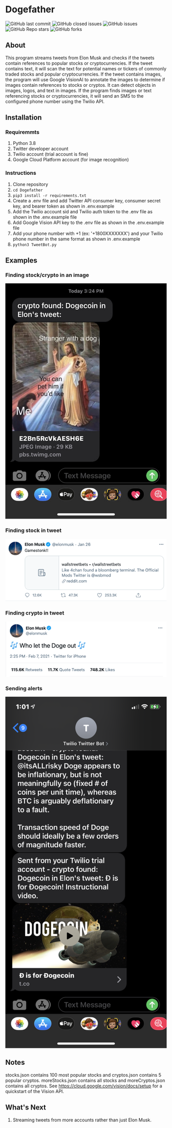 # Dogefather
![GitHub last commit](https://img.shields.io/github/last-commit/farzinadil/Dogefather) ![GitHub closed issues](https://img.shields.io/github/issues-closed-raw/farzinadil/Dogefather) ![GitHub issues](https://img.shields.io/github/issues-raw/farzinadil/Dogefather) ![GitHub Repo stars](https://img.shields.io/github/stars/farzinadil/Dogefather?style=plastic) ![GitHub forks](https://img.shields.io/github/forks/farzinadil/Dogefather?style=plastic)
## About
This program streams tweets from Elon Musk and checks if the tweets contain references to popular stocks or cryptocurrencies. If the tweet contains text, it will scan the text for potential names or tickers of commonly traded stocks and popular cryptocurrencies. If the tweet contains images, the program will use Google VisionAI to annotate the images to determine if images contain references to stocks or cryptos. It can detect objects in images, logos, and text in images. If the program finds images or text referencing stocks or cryptocurrencies, it will send an SMS to the configured phone number using the Twilio API. 

## Installation

### Requiremmts
1. Python 3.8
2. Twitter developer account
3. Twilio account (trial account is fine)
4. Google Cloud Platform account (for image recognition)

### Instructions
1. Clone repository
2. <code>cd Dogefather</code>
3. <code>pip3 install -r requirements.txt</code>
4. Create a .env file and add Twitter API consumer key, consumer secret key, and bearer token as shown in .env.example
5. Add the Twilio account sid and Twilio auth token to the .env file as shown in the .env.example file
6. Add Google Vision API key to the .env file as shown in the .env.example file
7. Add your phone number with +1 (ex: '+1800XXXXXXX') and your Twilio phone number in the same format as shown in .env.example
8. <code>python3 TweetBot.py</code>

## Examples
### Finding stock/crypto in an image
<img src="public/img/doge-image.jpg" width="600">

### Finding stock in tweet
<img src="public/img/gamestop.png" width="600">

### Finding crypto in tweet
<img src="public/img/dogecoin.png" width="600">

### Sending alerts 
<img src="public/img/twilio-texts.PNG" width="600">

## Notes
stocks.json contains 100 most popular stocks and cryptos.json contains 5 popular cryptos. moreStocks.json contains all stocks and moreCryptos.json contains all cryptos. See https://cloud.google.com/vision/docs/setup for a quickstart of the Vision API.

## What's Next
1. Streaming tweets from more accounts rather than just Elon Musk.